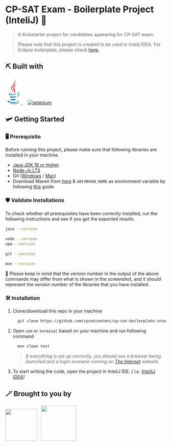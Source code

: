 # CP-SAT Exam - Boilerplate Project (InteliJ) :rocket:

> A Kickstarter project for candidates appearing for CP-SAT exam.

> Please note that this project is created to be used in Intelij IDEA. For Eclipse boilerplate, please
> check <a href="https://github.com/cpsatcontent/cp-sat-boilerplate-eclipse" target="_blank">here.</a>

## ⛏️ Built with

<a href="https://www.java.com" target="_blank"> <img src="https://raw.githubusercontent.com/devicons/devicon/master/icons/java/java-original.svg" alt="java" width="50" height="80"> </a>
&nbsp;&nbsp;&nbsp;
<a href="https://www.selenium.dev" target="_blank"> <img src="https://upload.wikimedia.org/wikipedia/commons/9/9f/Selenium_logo.svg" alt="selenium" width="180" height="80"> </a>

## :small_airplane: Getting Started

### :desktop_computer: Prerequisite

Before running this project, please make sure that following libraries are installed in your machine.

- [Java JDK 16 or higher](https://www.oracle.com/in/java/technologies/downloads/)
- [Node-Js LTS](https://nodejs.org/en)
- Git ([Windows](https://gitforwindows.org/) / [Mac](https://git-scm.com/download/mac))
- Download Maven from [here](https://maven.apache.org/download.cgi) & set `MAVEN_HOME` as environment variable by
  following [this](https://www.qamadness.com/knowledge-base/how-to-install-maven-and-configure-environment-variables/)
  guide

### :shield: Validate Installations

To check whether all prerequisites have been correctly installed, run the following instructions and see if you get the
expected results.

```bash
java --version
```

```bash
node --version
npm --version
```

```bash
git --version
```

```bash
mvn --version
```

:memo: Please keep in mind that the version number in the output of the above commands may differ from what is shown in
the screenshot, and it should represent the version number of the libraries that you have installed.

### :hammer_and_wrench: Installation

1. Clone/download this repo in your machine
    ```bash
      git clone https://github.com/cpsatcontent/cp-sat-boilerplate-intelij.git
    ```
2. Open `cmd` or `terminal` based on your machine and run following command
    ```bash
      mvn clean test
    ``` 
   > _If everything is set up correctly, you should see a browser being launched and a login scenario running
   on [The Internet](https://the-internet.herokuapp.com/) website._

3. To start writing the code, open the project in InteliJ IDE. _(
   i.e. [IntelliJ IDEA](https://www.jetbrains.com/idea/download/))_

## :magic_wand: Brought to you by

<a href="https://cpsat.agiletestingalliance.org/" target="_blank"><img src="https://cpsat.agiletestingalliance.org/wp-content/uploads/2019/06/abt-logo-unsmushed.png" width="100" height="100"></a>
&nbsp;
<a href="https://www.agiletestingalliance.org/" target="_blank"><img src="https://www.agiletestingalliance.org/wp-content/uploads/2021/02/ATA-logo.png" width="110" height="110"></a>
